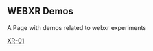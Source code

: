 ## WEBXR Demos

A Page with demos related to webxr experiments

[XR-01](https://aalavandhaann.github.io/webxr-demos/threejs/XR-01/build/)
